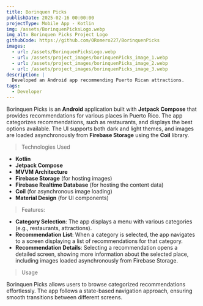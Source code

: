 ```yaml
---
title: Borinquen Picks
publishDate: 2025-02-16 00:00:00
projectType: Mobile App - Kotlin
img: /assets/BorinquenPicksLogo.webp
img_alt: Borinquen Picks Project Logo
githubCode: https://github.com/ORomero227/BorinquenPicks
images:
  - url: /assets/BorinquenPicksLogo.webp
  - url: /assets/project_images/borinquenPicks_image_1.webp
  - url: /assets/project_images/borinquenPicks_image_2.webp
  - url: /assets/project_images/borinquenPicks_image_3.webp
description: |
  Developed an Android app recommending Puerto Rican attractions.
tags:
  - Developer
---
```


Borinquen Picks is an **Android** application built with **Jetpack Compose** that provides recommendations for various places in Puerto Rico. The app categorizes recommendations, such as restaurants, and displays the best options available. The UI supports both dark and light themes, and images are loaded asynchronously from **Firebase Storage** using the **Coil** library.

> Technologies Used

- **Kotlin**
- **Jetpack Compose**
- **MVVM Architecture**
- **Firebase Storage** (for hosting images)
- **Firebase Realtime Database** (for hosting the content data)
- **Coil** (for asynchronous image loading)
- **Material Design** (for UI components)

> Features:

- **Category Selection**:
  The app displays a menu with various categories (e.g., restaurants, attractions).
- **Recommendation List**:
  When a category is selected, the app navigates to a screen displaying a list of recommendations for that category.
- **Recommendation Details**:
  Selecting a recommendation opens a detailed screen, showing more information about the selected place, including images loaded asynchronously from Firebase Storage.

> Usage

Borinquen Picks allows users to browse categorized recommendations effortlessly. The app follows a state-based navigation approach, ensuring smooth transitions between different screens.
